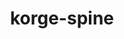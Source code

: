 ---
layout: module
title: korge-spine
link: https://github.com/korlibs/korge-spine/tree/main/korge-spine
---